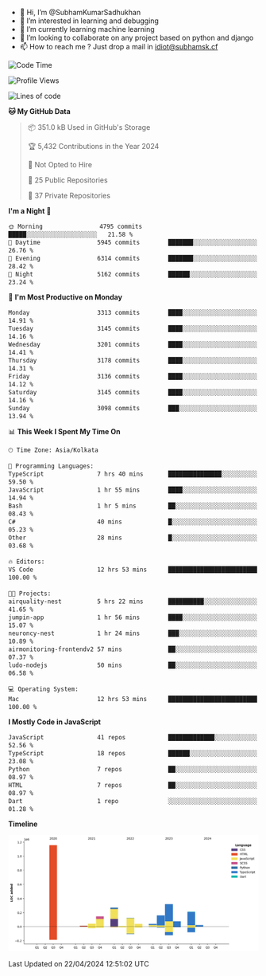 - 👋 Hi, I’m @SubhamKumarSadhukhan
- 👀 I’m interested in learning and debugging
- 🌱 I’m currently learning machine learning
- 💞️ I’m looking to collaborate on any project based on python and django
- 📫 How to reach me ?
      Just drop a mail in idiot@subhamsk.cf

<!---
SubhamKumarSadhukhan/SubhamKumarSadhukhan is a ✨ special ✨ repository because its `README.md` (this file) appears on your GitHub profile.
You can click the Preview link to take a look at your changes.
--->


<!--START_SECTION:waka-->
![Code Time](http://img.shields.io/badge/Code%20Time-2%2C132%20hrs%2031%20mins-blue)

![Profile Views](http://img.shields.io/badge/Profile%20Views-0-blue)

![Lines of code](https://img.shields.io/badge/From%20Hello%20World%20I%27ve%20Written-2.6%20million%20lines%20of%20code-blue)

**🐱 My GitHub Data** 

> 📦 351.0 kB Used in GitHub's Storage 
 > 
> 🏆 5,432 Contributions in the Year 2024
 > 
> 🚫 Not Opted to Hire
 > 
> 📜 25 Public Repositories 
 > 
> 🔑 37 Private Repositories 
 > 
**I'm a Night 🦉** 

```text
🌞 Morning                4795 commits        █████░░░░░░░░░░░░░░░░░░░░   21.58 % 
🌆 Daytime                5945 commits        ███████░░░░░░░░░░░░░░░░░░   26.76 % 
🌃 Evening                6314 commits        ███████░░░░░░░░░░░░░░░░░░   28.42 % 
🌙 Night                  5162 commits        ██████░░░░░░░░░░░░░░░░░░░   23.24 % 
```
📅 **I'm Most Productive on Monday** 

```text
Monday                   3313 commits        ████░░░░░░░░░░░░░░░░░░░░░   14.91 % 
Tuesday                  3145 commits        ████░░░░░░░░░░░░░░░░░░░░░   14.16 % 
Wednesday                3201 commits        ████░░░░░░░░░░░░░░░░░░░░░   14.41 % 
Thursday                 3178 commits        ████░░░░░░░░░░░░░░░░░░░░░   14.31 % 
Friday                   3136 commits        ████░░░░░░░░░░░░░░░░░░░░░   14.12 % 
Saturday                 3145 commits        ████░░░░░░░░░░░░░░░░░░░░░   14.16 % 
Sunday                   3098 commits        ███░░░░░░░░░░░░░░░░░░░░░░   13.94 % 
```


📊 **This Week I Spent My Time On** 

```text
🕑︎ Time Zone: Asia/Kolkata

💬 Programming Languages: 
TypeScript               7 hrs 40 mins       ███████████████░░░░░░░░░░   59.50 % 
JavaScript               1 hr 55 mins        ████░░░░░░░░░░░░░░░░░░░░░   14.94 % 
Bash                     1 hr 5 mins         ██░░░░░░░░░░░░░░░░░░░░░░░   08.43 % 
C#                       40 mins             █░░░░░░░░░░░░░░░░░░░░░░░░   05.23 % 
Other                    28 mins             █░░░░░░░░░░░░░░░░░░░░░░░░   03.68 % 

🔥 Editors: 
VS Code                  12 hrs 53 mins      █████████████████████████   100.00 % 

🐱‍💻 Projects: 
airquality-nest          5 hrs 22 mins       ██████████░░░░░░░░░░░░░░░   41.65 % 
jumpin-app               1 hr 56 mins        ████░░░░░░░░░░░░░░░░░░░░░   15.07 % 
neuroncy-nest            1 hr 24 mins        ███░░░░░░░░░░░░░░░░░░░░░░   10.89 % 
airmonitoring-frontendv2 57 mins             ██░░░░░░░░░░░░░░░░░░░░░░░   07.37 % 
ludo-nodejs              50 mins             ██░░░░░░░░░░░░░░░░░░░░░░░   06.58 % 

💻 Operating System: 
Mac                      12 hrs 53 mins      █████████████████████████   100.00 % 
```

**I Mostly Code in JavaScript** 

```text
JavaScript               41 repos            █████████████░░░░░░░░░░░░   52.56 % 
TypeScript               18 repos            ██████░░░░░░░░░░░░░░░░░░░   23.08 % 
Python                   7 repos             ██░░░░░░░░░░░░░░░░░░░░░░░   08.97 % 
HTML                     7 repos             ██░░░░░░░░░░░░░░░░░░░░░░░   08.97 % 
Dart                     1 repo              ░░░░░░░░░░░░░░░░░░░░░░░░░   01.28 % 
```



**Timeline**

![Lines of Code chart](https://raw.githubusercontent.com/SubhamKumarSadhukhan/SubhamKumarSadhukhan/main/assets/bar_graph.png)


 Last Updated on 22/04/2024 12:51:02 UTC
<!--END_SECTION:waka-->
